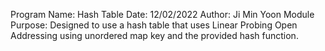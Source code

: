 Program Name: Hash Table
Date: 12/02/2022
Author: Ji Min Yoon
Module Purpose: Designed to use a hash table that uses Linear Probing Open Addressing using unordered map key and the provided hash 
function.

